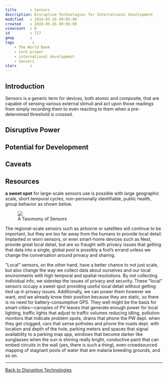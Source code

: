 ```yaml
---
title      : Sensors
description: Disruptive Technologies for International Development
modified   : 2019-05-26 09:05:00
created    : 2019-05-26 09:05:00
viewcount  : 0
id         : 717
gmap       : 
tags        :
    - The World Bank
    - tech primer
    - international development
    - Sensors
stars      : 
---
```


## Introduction

Sensors is a generic term for devices, both atomic and composite, that are capable of sensing various external stimuli and act upon those readings from simply recording them to even reacting to them when a pre-determined threshold is crossed.

## Disruptive Power

## Potential for Development

## Caveats

## Resources

**a sweet spot** for large-scale sensors use is possible with large geographic scale, short temporal cycles, non-personally identifiable, public health, group behavior as shown below.

<figure>
    <img src="sensors.png">
    <figcaption>A Taxonomy of Sensors</figcaption>
</figure>

The regional-scale sensors such as airborne or satellites will continue to be important, but they are too far away from the humans to provide local detail. Implanted or worn sensors, or even smart-home devices such as Nest, provide great local detail, but are so fraught with privacy issues that getting that data into a single, global pool is possibly a fool’s errand unless we change the conversation around privacy and sharing. 

"Local" sensors, on the other hand, have a better chance to not just scale, but also change the way we collect data about ourselves and our local environments with high temporal and spatial resolutions. By not collecting individual info, we sidestep the issues of privacy and security. These "local" sensors occupy a sweet spot providing useful local detail without getting tied up in privacy issues. Additionally, we can power them however we want, *and* we already know their position because they are static, so there is no need for battery-consumptive GPS. They well might be the basis for smart-cities—canopies of PV leaves that generate enough power for local lighting, traffic lights that adjust to traffic volumes reducing idling, pollution monitors that indicate problem spots, drains that phone the PW dept. when they get clogged, cars that sense potholes and phone the roads dept. with location and depth of the hole, parking meters and spaces that signal availability to a parking map app, windows that become darker like sunglasses when the sun is shining really bright, conductive paint that can embed circuits in the wall (yes, there is such a thing), even crowdsourced mapping of stagnant pools of water that are malaria breeding grounds, and so on.

----

[Back to Disruptive Technologies](/Disruptive-Technologies)